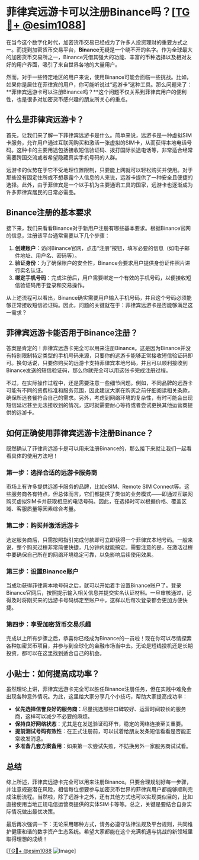 # 菲律宾远游卡可以注册Binance吗？[[TG💪+ @esim1088](https://t.me/s/esim1088)]

在当今这个数字化时代，加密货币交易已经成为了许多人投资理财的重要方式之一。而提到加密货币交易平台，**Binance**无疑是一个绕不开的名字。作为全球最大的加密货币交易所之一，Binance凭借其强大的功能、丰富的币种选择以及相对友好的用户界面，吸引了来自世界各地的大量用户。

然而，对于一些特定地区的用户来说，使用Binance可能会面临一些挑战。比如，如果你是居住在菲律宾的用户，你可能听说过“远游卡”这种工具。那么问题来了：**菲律宾远游卡可以注册Binance吗？**这个问题不仅关系到菲律宾用户的便利性，也是很多对加密货币感兴趣的朋友所关心的重点。

## 什么是菲律宾远游卡？

首先，让我们来了解一下菲律宾远游卡是什么。简单来说，远游卡是一种虚拟SIM卡服务，允许用户通过互联网购买和激活一张虚拟的SIM卡，从而获得本地电话号码。这种卡的主要用途包括接收短信验证码、拨打国际长途电话等，非常适合经常需要跨国交流或者希望隐藏真实手机号码的人群。

远游卡的优势在于它不受地理位置限制，只要能上网就可以轻松购买并使用。对于那些没有固定住所或不想暴露个人信息的人来说，远游卡提供了一种安全且便捷的选择。此外，由于菲律宾是一个以手机为主要通讯工具的国家，远游卡也逐渐成为许多菲律宾居民的日常必需品。

## Binance注册的基本要求

接下来，我们来看看Binance对于新用户注册有哪些基本要求。根据Binance官网的信息，注册该平台通常需要以下几个步骤：

1. **创建账户**：访问Binance官网，点击“注册”按钮，填写必要的信息（如电子邮件地址、用户名、密码等）。
2. **验证身份**：为了确保账户的安全性，Binance会要求用户提供身份证件照片进行实名认证。
3. **绑定手机号码**：完成注册后，用户需要绑定一个有效的手机号码，以便接收短信验证码用于登录和交易操作。

从上述流程可以看出，Binance确实需要用户输入手机号码，并且这个号码必须能够正常接收短信验证码。因此，问题的关键就在于：菲律宾远游卡是否能够满足这一需求？

## 菲律宾远游卡能否用于Binance注册？

答案是肯定的！菲律宾远游卡完全可以用来注册Binance。这是因为Binance并没有特别限制特定类型的手机号码来源，只要你的远游卡能够正常接收短信验证码即可。换句话说，只要你购买的远游卡支持菲律宾本地号码，并且可以顺利接收到Binance发送的短信验证码，那么你就完全可以用这张卡完成注册过程。

不过，在实际操作过程中，还是需要注意一些细节问题。例如，不同品牌的远游卡可能有不同的资费标准和服务范围，因此建议大家在购买之前仔细阅读相关条款，确保所选套餐符合自己的需求。另外，考虑到网络环境的复杂性，有时可能会出现短信延迟甚至无法接收到的情况，这时就需要耐心等待或者尝试更换其他运营商提供的远游卡。

## 如何正确使用菲律宾远游卡注册Binance？

既然确认了菲律宾远游卡是可以用来注册Binance的，那么接下来就让我们一起看看具体的使用方法吧！

### 第一步：选择合适的远游卡服务商
市场上有许多提供远游卡服务的品牌，比如eSIM、Remote SIM Connect等。这些服务商各有特点，但总体而言，它们都提供了类似的业务模式——即通过互联网购买虚拟SIM卡并获取相应的电话号码。因此，在选择时可以根据价格、覆盖区域、客服质量等因素综合考量。

### 第二步：购买并激活远游卡
选定服务商后，只需按照指引完成付款即可立即获得一个菲律宾本地号码。一般来说，整个购买过程非常简便快捷，几分钟内就能搞定。需要注意的是，在激活过程中要确保自己所在的网络环境稳定可靠，以免影响后续使用效果。

### 第三步：设置Binance账户
当成功获得菲律宾本地号码之后，就可以开始着手设置Binance账户了。登录Binance官网后，按照提示输入相关信息并提交实名认证材料。一旦审核通过，记得及时将刚买来的远游卡号码绑定至账户中，这样以后每次登录都会更加方便快捷。

### 第四步：享受加密货币交易乐趣
完成以上所有步骤之后，恭喜你已经成为Binance的一员啦！现在你可以尽情探索各种加密货币项目，并参与到全球化的金融市场当中去。无论是短线投机还是长期投资，都可以在这里找到适合自己的机会。

## 小贴士：如何提高成功率？

虽然理论上讲，菲律宾远游卡完全可以胜任Binance注册任务，但在实践中难免会出现各种意外情况。为此，这里给大家分享几个小技巧，帮助大家提高成功率：

- **优先选择信誉良好的服务商**：尽量挑选那些口碑较好、运营时间较长的服务商，这样可以减少不必要的麻烦。
- **保持良好网络状态**：尤其是在发送验证码环节，稳定的网络连接至关重要。
- **提前测试号码有效性**：在正式注册前，可以试着给朋友发条短信看看是否能正常收发消息。
- **多准备几套方案备用**：如果第一次尝试失败，不妨换另外一家服务商试试看。

## 总结

综上所述，菲律宾远游卡完全可以用来注册Binance。只要合理规划好每一步骤，并注意规避潜在风险，相信每位想要参与加密货币世界的菲律宾用户都能够顺利完成注册流程。当然啦，除了远游卡之外，还有其他方式也可以实现类似目的，比如直接使用当地正规电信运营商提供的实体SIM卡等等。总之，关键是要结合自身实际情况做出最优决策。

最后再次强调一下：无论采用哪种方式，请务必遵守法律法规及平台规则，共同维护健康和谐的数字资产生态系统。希望大家都能在这个充满机遇与挑战的新领域里取得理想的成绩！

[[TG💪+ @esim1088](https://t.me/s/esim1088) ![Image](https://i.postimg.cc/4NQfJmqS/Snipaste-2025-05-13-00-14-12.png)]